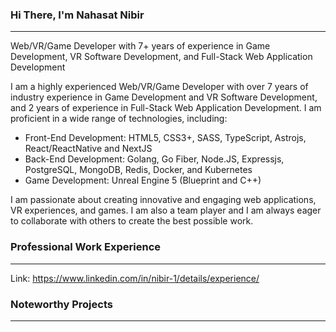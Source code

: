 ### Hi There, I'm Nahasat Nibir
-------------------------------------------------------------------------------------------------------------------------------------------------------------------------

Web/VR/Game Developer with 7+ years of experience in Game Development, VR Software Development, and Full-Stack Web Application Development

I am a highly experienced Web/VR/Game Developer with over 7 years of industry experience in Game Development and VR Software Development, and 2 years of experience in Full-Stack Web Application Development. I am proficient in a wide range of technologies, including:

- Front-End Development: HTML5, CSS3+, SASS, TypeScript, Astrojs, React/ReactNative and NextJS
- Back-End Development: Golang, Go Fiber, Node.JS, Expressjs, PostgreSQL, MongoDB, Redis, Docker, and Kubernetes
- Game Development: Unreal Engine 5 (Blueprint and C++)

I am passionate about creating innovative and engaging web applications, VR experiences, and games. I am also a team player and I am always eager to collaborate with others to create the best possible work.

### Professional Work Experience
-------------------------------------------------------------------------------------------------------------------------------------------------------------------------
Link: https://www.linkedin.com/in/nibir-1/details/experience/

### Noteworthy Projects
-------------------------------------------------------------------------------------------------------------------------------------------------------------------------

